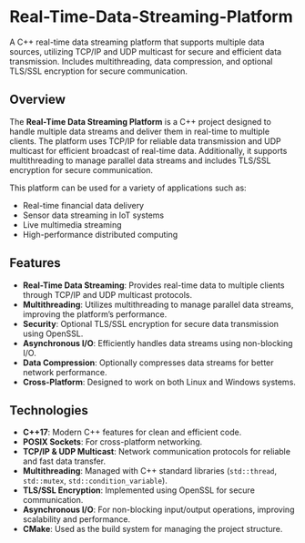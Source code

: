 # Real-Time-Data-Streaming-Platform
A C++ real-time data streaming platform that supports multiple data sources, utilizing TCP/IP and UDP multicast for secure and efficient data transmission. Includes multithreading, data compression, and optional TLS/SSL encryption for secure communication.

## Overview
The **Real-Time Data Streaming Platform** is a C++ project designed to handle multiple data streams and deliver them in real-time to multiple clients. The platform uses TCP/IP for reliable data transmission and UDP multicast for efficient broadcast of real-time data. Additionally, it supports multithreading to manage parallel data streams and includes TLS/SSL encryption for secure communication.

This platform can be used for a variety of applications such as:
- Real-time financial data delivery
- Sensor data streaming in IoT systems
- Live multimedia streaming
- High-performance distributed computing

## Features
- **Real-Time Data Streaming**: Provides real-time data to multiple clients through TCP/IP and UDP multicast protocols.
- **Multithreading**: Utilizes multithreading to manage parallel data streams, improving the platform’s performance.
- **Security**: Optional TLS/SSL encryption for secure data transmission using OpenSSL.
- **Asynchronous I/O**: Efficiently handles data streams using non-blocking I/O.
- **Data Compression**: Optionally compresses data streams for better network performance.
- **Cross-Platform**: Designed to work on both Linux and Windows systems.

## Technologies
- **C++17**: Modern C++ features for clean and efficient code.
- **POSIX Sockets**: For cross-platform networking.
- **TCP/IP & UDP Multicast**: Network communication protocols for reliable and fast data transfer.
- **Multithreading**: Managed with C++ standard libraries (`std::thread`, `std::mutex`, `std::condition_variable`).
- **TLS/SSL Encryption**: Implemented using OpenSSL for secure communication.
- **Asynchronous I/O**: For non-blocking input/output operations, improving scalability and performance.
- **CMake**: Used as the build system for managing the project structure.
